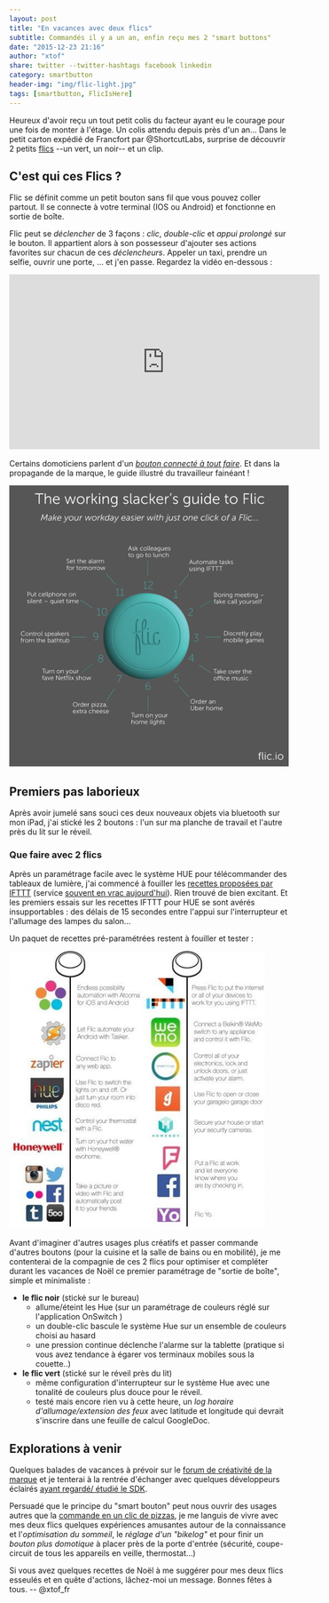 ```yaml
---
layout: post
title: "En vacances avec deux flics"
subtitle: Commandés il y a un an, enfin reçu mes 2 "smart buttons"
date: "2015-12-23 21:16"
author: "xtof"
share: twitter --twitter-hashtags facebook linkedin
category: smartbutton
header-img: "img/flic-light.jpg"
tags: [smartbutton, FlicIsHere]
---
```


Heureux d'avoir reçu un tout petit colis du facteur ayant eu le courage pour une fois de monter à l'étage.  Un colis attendu depuis près d'un an... Dans le petit carton expédié de Francfort par @ShortcutLabs, surprise de découvrir 2 petits [flics](https://flic.io/) --un vert, un noir-- et un clip.

## C'est qui ces Flics ?
Flic se définit comme un petit bouton sans fil que vous pouvez coller partout. Il se connecte à votre terminal (IOS ou Android) et fonctionne en sortie de boîte.

Flic peut se *déclencher* de 3 façons : *clic*, *double-clic* et *appui prolongé* sur le bouton. Il appartient alors à son possesseur d'ajouter ses actions favorites sur chacun de ces *déclencheurs*. Appeler un taxi, prendre un selfie, ouvrir une porte, ... et j'en passe. Regardez la vidéo en-dessous : 
<iframe width="560" height="315" src="https://www.youtube.com/embed/MDsjBh2xOgQ" frameborder="0" allowfullscreen></iframe>

Certains domoticiens parlent d'un *[bouton connecté à tout faire](http://blog.domadoo.fr/2015/09/10/ifa2015-flic-bouton-connecte-a-a-faire/)*.  Et  dans la propagande de la marque, le guide illustré du travailleur fainéant !

![un flic à toute heure](/img/flicio.png)

## Premiers pas laborieux
Après avoir jumelé sans souci ces deux nouveaux objets via bluetooth sur mon iPad,  j'ai stické les 2 boutons : l'un sur ma planche de travail et l'autre près du lit sur le réveil.

### Que faire avec 2 flics  

Après un paramétrage facile avec le système HUE pour télécommander des tableaux de lumière, j'ai commencé à fouiller les [recettes proposées par IFTTT](https://ifttt.com/flic/recipes) (service [souvent en vrac aujourd'hui](http://status.ifttt.com/)). Rien trouvé de bien excitant. Et les premiers essais sur les recettes IFTTT pour HUE se sont avérés insupportables : des délais de 15 secondes entre l'appui sur l'interrupteur et l'allumage des lampes du salon... 

Un paquet de recettes pré-paramétrées restent à fouiller et tester :

![Apps Flic](/img/flic-apps.jpg)

Avant d'imaginer d'autres usages plus créatifs et passer commande d'autres boutons (pour la cuisine et la salle de bains ou en mobilité), je me contenterai de la compagnie de ces 2 flics pour optimiser et compléter durant les vacances de Noël ce premier paramétrage de "sortie de boîte", simple et minimaliste : 

- **le flic noir** (stické sur le bureau)
	- allume/éteint les Hue (sur un paramétrage de couleurs réglé sur l'application OnSwitch )
	- un double-clic bascule le système Hue sur un ensemble de couleurs choisi au hasard
	- une pression continue déclenche l'alarme sur la tablette (pratique si vous avez tendance à égarer vos terminaux mobiles sous la couette..)
- **le flic vert** (stické sur le réveil près du lit)
   - même configuration d'interrupteur sur le système Hue avec une tonalité de couleurs plus douce pour le réveil.
   - testé mais encore rien vu à cette heure, un *log horaire d'allumage/extension des feux* avec latitude et longitude qui devrait s'inscrire dans une feuille de calcul GoogleDoc.

## Explorations à venir  

Quelques balades de vacances à prévoir sur le [forum de créativité de la marque](http://ideas.flic.io/forums/283403-flic-ideas) et je tenterai à la rentrée d'échanger avec quelques développeurs éclairés [ayant regardé/ étudié le SDK](https://flic.io/partners/developers).

Persuadé que le principe du "smart bouton" peut nous ouvrir des usages autres que la [commande en un clic de pizzas](http://www.transhumaniste.fr/2015/12/03/commander-dominos-pizza-bouton-flic/), je me languis de vivre avec mes deux flics quelques expériences amusantes autour de la connaissance et l'*optimisation du sommeil*, le *réglage d'un "bikelog"* et pour finir un *bouton plus domotique* à placer près de la porte d'entrée (sécurité, coupe-circuit de tous les appareils en veille, thermostat...)

Si vous avez quelques recettes de Noël à me suggérer pour mes deux flics esseulés et en quête d'actions, lâchez-moi un message. Bonnes fêtes à tous. -- @xtof_fr 